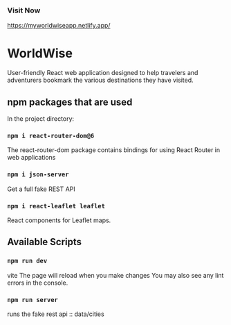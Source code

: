 ### Visit Now
https://myworldwiseapp.netlify.app/

# WorldWise
User-friendly React web application designed to help travelers and adventurers bookmark the various destinations they have visited. 

## npm packages that are used

In the project directory:
 
### `npm i react-router-dom@6`
The react-router-dom package contains bindings for using React Router in web applications

### `npm i json-server`   
Get a full fake REST API 

### `npm i react-leaflet leaflet`
React components for Leaflet maps.


## Available Scripts
### `npm run dev`

vite 
The page will reload when you make changes
You may also see any lint errors in the console.

### `npm run server`
runs the fake rest api :: data/cities
